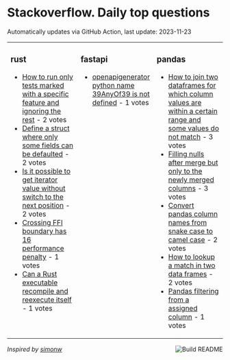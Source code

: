 # Stackoverflow. Daily top questions 

Automatically updates via GitHub Action, last update: <!-- date starts -->2023-11-23<!-- date ends -->


<table><tr><td valign="top" width="33%">

### rust
<!-- rust starts -->
* [How to run only tests marked with a specific feature and ignoring the rest](https://stackoverflow.com/questions/77529267/how-to-run-only-tests-marked-with-a-specific-feature-and-ignoring-the-rest) - 2 votes
* [Define a struct where only some fields can be defaulted](https://stackoverflow.com/questions/77538713/define-a-struct-where-only-some-fields-can-be-defaulted) - 2 votes
* [Is it possible to get iterator value without switch to the next position](https://stackoverflow.com/questions/77539025/is-it-possible-to-get-iterator-value-without-switch-to-the-next-position) - 2 votes
* [Crossing FFI boundary has 16 performance penalty](https://stackoverflow.com/questions/77533191/crossing-ffi-boundary-has-16-performance-penalty) - 1 votes
* [Can a Rust executable recompile and reexecute itself](https://stackoverflow.com/questions/77528682/can-a-rust-executable-recompile-and-re-execute-itself) - 1 votes
<!-- rust ends -->
</td><td valign="top" width="34%">


### fastapi
<!-- fastapi starts -->
* [openapigenerator python name 39AnyOf39 is not defined](https://stackoverflow.com/questions/77528788/openapi-generator-python-name-anyof-is-not-defined) - 1 votes
<!-- fastapi ends -->
</td><td valign="top" width="34%">


### pandas
<!-- pandas starts -->
* [How to join two dataframes for which column values are within a certain range and some values do not match](https://stackoverflow.com/questions/77528415/how-to-join-two-dataframes-for-which-column-values-are-within-a-certain-range-an) - 3 votes
* [Filling nulls after merge  but only to the newly merged columns](https://stackoverflow.com/questions/77536610/filling-nulls-after-merge-but-only-to-the-newly-merged-columns) - 3 votes
* [Convert pandas column names from snake case to camel case](https://stackoverflow.com/questions/77531213/convert-pandas-column-names-from-snake-case-to-camel-case) - 2 votes
* [How to lookup a match in two data frames](https://stackoverflow.com/questions/77538654/how-to-lookup-a-match-in-two-data-frames) - 2 votes
* [Pandas filtering from a assigned column](https://stackoverflow.com/questions/77535264/pandas-filtering-from-a-assigned-column) - 1 votes
<!-- pandas ends -->
</td></tr></table>

<a href="https://github.com/hp0404/hp0404/actions"><img src="https://github.com/hp0404/hp0404/workflows/Build%20README/badge.svg" align="right" alt="Build README"></a> <p>*Inspired by  [simonw](https://github.com/simonw/simonw)*</p>
